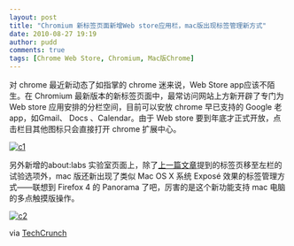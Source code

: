 ```yaml
---
layout: post
title: "Chromium 新标签页面新增Web store应用栏，mac版出现标签管理新方式"
date: 2010-08-27 19:19
author: pudd
comments: true
tags: [Chrome Web Store, Chromium, Mac版Chrome]
---
```

对 chrome 最近新动态了如指掌的 chrome 迷来说，Web Store app应该不陌生。在 Chromium 最新版本的新标签页面中，最常访问网站上方新开辟了专门为 Web store 应用安排的分栏空间，目前可以安放 chrome 早已支持的 Google 老 app，如Gmail、 Docs 、Calendar。由于 Web store 要到年底才正式开放，点击栏目其他图标只会直接打开 chrome 扩展中心。

<a rel="attachment wp-att-6902" href="http://www.chromi.org/archives/6897/c1">![](http://img.chromi.org/2010/08/c1.png "c1")</a>

另外新增的about:labs 实验室页面上，除了<a title="Chromium 7.0.507.0 (57636)推出“实验室”功能" href="http://www.chromi.org/archives/6893" target="_blank">上一篇文章</a>提到的标签页移至左栏的试验选项外，mac 版还新出现了类似 Mac OS X 系统 Exposé 效果的标签管理方式——联想到 Firefox 4 的 Panorama 了吧，厉害的是这个新功能支持 mac 电脑的多点触摸版操作。

<a rel="attachment wp-att-6903" href="http://www.chromi.org/archives/6897/c2">![](http://img.chromi.org/2010/08/c2.png "c2")</a>

via <a title="Chromium Adds Web Store Placeholder, Labs, And An Awesome Expose-Like Feature" href="http://techcrunch.com/2010/08/27/chromium-labs/?utm_source=feedburner&utm_medium=feed&utm_campaign=Feed:+Techcrunch+(TechCrunch)&utm_content=Google+Reader" target="_blank">TechCrunch</a>
